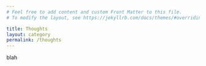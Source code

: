 ```yaml
---
# Feel free to add content and custom Front Matter to this file.
# To modify the layout, see https://jekyllrb.com/docs/themes/#overriding-theme-defaults

title: Thoughts
layout: category
permalink: /thoughts
---
```


blah